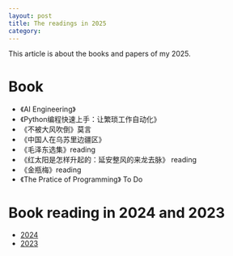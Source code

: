 ```yaml
---
layout: post
title: The readings in 2025
category: 
---
```


This article is about the books and papers of my 2025.

# Book
*  《AI Engineering》
*  《Python编程快速上手：让繁琐工作自动化》
* 《不被大风吹倒》莫言
* 《中国人在乌苏里边疆区》
* 《毛泽东选集》reading
* 《红太阳是怎样升起的：延安整风的来龙去脉》 reading
* 《金瓶梅》reading 
* 《The Pratice of Programming》 To Do 

# Book reading in 2024 and 2023
* [2024](https://guimy.tech/2024/04/13/the-readings-in-2024.html)
* [2023](https://guimy.tech/2023/10/26/the-readings-of-my-2023.html)
